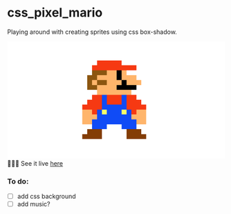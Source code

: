 # css_pixel_mario

Playing around with creating sprites using css box-shadow.

![screenshot](./images/pixel_mario_screenshot.png)
👩🏻‍💻 See it live [here](https://codepen.io/Corrine2212/pen/MWZpGvp)

### To do:   
- [ ] add css background
- [ ] add music?
